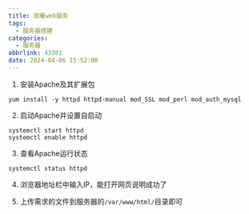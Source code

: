 ```yaml
---
title: 部署web服务
tags:
  - 服务器搭建
categories:
  - 服务器
abbrlink: 43381
date: 2024-04-06 15:52:00
---
```


1. 安装Apache及其扩展包
```
yum install -y httpd httpd-manual mod_SSL mod_perl mod_auth_mysql
```

2. 启动Apache并设置自启动
```
systemctl start httpd
systemctl enable httpd
```

3. 查看Apache运行状态
```
systemctl status httpd
```

4. 浏览器地址栏中输入IP，能打开网页说明成功了

5. 上传需求的文件到服务器的`/var/www/html/`目录即可

